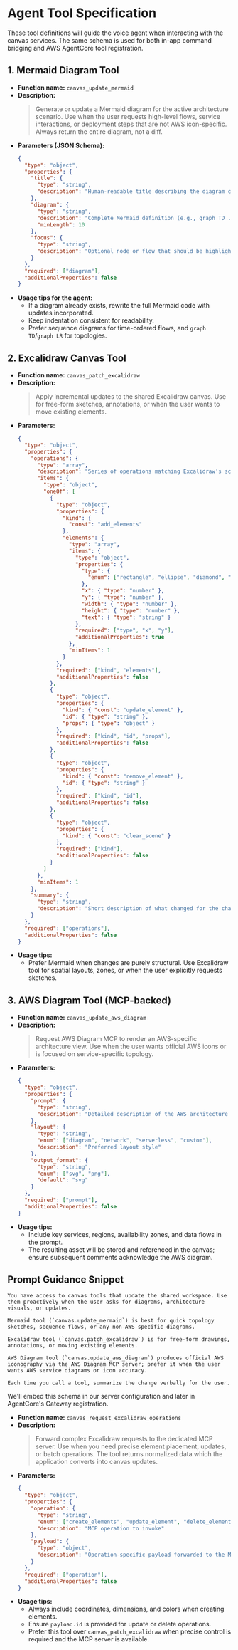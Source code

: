 # Agent Tool Specification

These tool definitions will guide the voice agent when interacting with the canvas services. The same schema is used for both in-app command bridging and AWS AgentCore tool registration.

## 1. Mermaid Diagram Tool

- **Function name:** `canvas_update_mermaid`
- **Description:**
  > Generate or update a Mermaid diagram for the active architecture scenario. Use when the user requests high-level flows, service interactions, or deployment steps that are not AWS icon-specific. Always return the entire diagram, not a diff.
- **Parameters (JSON Schema):**
  ```json
  {
    "type": "object",
    "properties": {
      "title": {
        "type": "string",
        "description": "Human-readable title describing the diagram context"
      },
      "diagram": {
        "type": "string",
        "description": "Complete Mermaid definition (e.g., graph TD ...).",
        "minLength": 10
      },
      "focus": {
        "type": "string",
        "description": "Optional node or flow that should be highlighted in the UI"
      }
    },
    "required": ["diagram"],
    "additionalProperties": false
  }
  ```
- **Usage tips for the agent:**
  - If a diagram already exists, rewrite the full Mermaid code with updates incorporated.
  - Keep indentation consistent for readability.
  - Prefer sequence diagrams for time-ordered flows, and `graph TD`/`graph LR` for topologies.

## 2. Excalidraw Canvas Tool

- **Function name:** `canvas_patch_excalidraw`
- **Description:**
  > Apply incremental updates to the shared Excalidraw canvas. Use for free-form sketches, annotations, or when the user wants to move existing elements.
- **Parameters:**
  ```json
  {
    "type": "object",
    "properties": {
      "operations": {
        "type": "array",
        "description": "Series of operations matching Excalidraw's scene update format",
        "items": {
          "type": "object",
          "oneOf": [
            {
              "type": "object",
              "properties": {
                "kind": {
                  "const": "add_elements"
                },
                "elements": {
                  "type": "array",
                  "items": {
                    "type": "object",
                    "properties": {
                      "type": {
                        "enum": ["rectangle", "ellipse", "diamond", "arrow", "text"]
                      },
                      "x": { "type": "number" },
                      "y": { "type": "number" },
                      "width": { "type": "number" },
                      "height": { "type": "number" },
                      "text": { "type": "string" }
                    },
                    "required": ["type", "x", "y"],
                    "additionalProperties": true
                  },
                  "minItems": 1
                }
              },
              "required": ["kind", "elements"],
              "additionalProperties": false
            },
            {
              "type": "object",
              "properties": {
                "kind": { "const": "update_element" },
                "id": { "type": "string" },
                "props": { "type": "object" }
              },
              "required": ["kind", "id", "props"],
              "additionalProperties": false
            },
            {
              "type": "object",
              "properties": {
                "kind": { "const": "remove_element" },
                "id": { "type": "string" }
              },
              "required": ["kind", "id"],
              "additionalProperties": false
            },
            {
              "type": "object",
              "properties": {
                "kind": { "const": "clear_scene" }
              },
              "required": ["kind"],
              "additionalProperties": false
            }
          ]
        },
        "minItems": 1
      },
      "summary": {
        "type": "string",
        "description": "Short description of what changed for the change log"
      }
    },
    "required": ["operations"],
    "additionalProperties": false
  }
  ```
- **Usage tips:**
  - Prefer Mermaid when changes are purely structural. Use Excalidraw tool for spatial layouts, zones, or when the user explicitly requests sketches.

## 3. AWS Diagram Tool (MCP-backed)

- **Function name:** `canvas_update_aws_diagram`
- **Description:**
  > Request AWS Diagram MCP to render an AWS-specific architecture view. Use when the user wants official AWS icons or is focused on service-specific topology.
- **Parameters:**
  ```json
  {
    "type": "object",
    "properties": {
      "prompt": {
        "type": "string",
        "description": "Detailed description of the AWS architecture to render"
      },
      "layout": {
        "type": "string",
        "enum": ["diagram", "network", "serverless", "custom"],
        "description": "Preferred layout style"
      },
      "output_format": {
        "type": "string",
        "enum": ["svg", "png"],
        "default": "svg"
      }
    },
    "required": ["prompt"],
    "additionalProperties": false
  }
  ```
- **Usage tips:**
  - Include key services, regions, availability zones, and data flows in the prompt.
  - The resulting asset will be stored and referenced in the canvas; ensure subsequent comments acknowledge the AWS diagram.

## Prompt Guidance Snippet

```
You have access to canvas tools that update the shared workspace. Use them proactively when the user asks for diagrams, architecture visuals, or updates.

Mermaid tool (`canvas.update_mermaid`) is best for quick topology sketches, sequence flows, or any non-AWS-specific diagrams.

Excalidraw tool (`canvas.patch_excalidraw`) is for free-form drawings, annotations, or moving existing elements.

AWS Diagram tool (`canvas.update_aws_diagram`) produces official AWS iconography via the AWS Diagram MCP server; prefer it when the user wants AWS service diagrams or icon accuracy.

Each time you call a tool, summarize the change verbally for the user.
```

We'll embed this schema in our server configuration and later in AgentCore's Gateway registration.
- **Function name:** `canvas_request_excalidraw_operations`
- **Description:**
  > Forward complex Excalidraw requests to the dedicated MCP server. Use when you need precise element placement, updates, or batch operations. The tool returns normalized data which the application converts into canvas updates.
- **Parameters:**
  ```json
  {
    "type": "object",
    "properties": {
      "operation": {
        "type": "string",
        "enum": ["create_elements", "update_element", "delete_element", "clear_scene"],
        "description": "MCP operation to invoke"
      },
      "payload": {
        "type": "object",
        "description": "Operation-specific payload forwarded to the MCP server"
      }
    },
    "required": ["operation"],
    "additionalProperties": false
  }
  ```
- **Usage tips:**
  - Always include coordinates, dimensions, and colors when creating elements.
  - Ensure `payload.id` is provided for update or delete operations.
  - Prefer this tool over `canvas_patch_excalidraw` when precise control is required and the MCP server is available.
